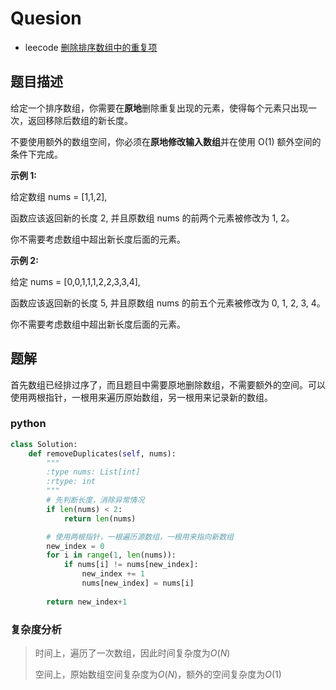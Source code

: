 # Quesion

- leecode [删除排序数组中的重复项](https://leetcode-cn.com/problems/remove-duplicates-from-sorted-array/)

## 题目描述

给定一个排序数组，你需要在**原地**删除重复出现的元素，使得每个元素只出现一次，返回移除后数组的新长度。

不要使用额外的数组空间，你必须在**原地修改输入数组**并在使用 O(1) 额外空间的条件下完成。

**示例 1:**

给定数组 nums = [1,1,2], 

函数应该返回新的长度 2, 并且原数组 nums 的前两个元素被修改为 1, 2。 

你不需要考虑数组中超出新长度后面的元素。

**示例 2:**

给定 nums = [0,0,1,1,1,2,2,3,3,4],

函数应该返回新的长度 5, 并且原数组 nums 的前五个元素被修改为 0, 1, 2, 3, 4。

你不需要考虑数组中超出新长度后面的元素。

## 题解

首先数组已经排过序了，而且题目中需要原地删除数组，不需要额外的空间。可以使用两根指针，一根用来遍历原始数组，另一根用来记录新的数组。

### python

```python
class Solution:
    def removeDuplicates(self, nums):
        """
        :type nums: List[int]
        :rtype: int
        """
        # 先判断长度，消除异常情况
        if len(nums) < 2:
            return len(nums)

        # 使用两根指针，一根遍历源数组，一根用来指向新数组
        new_index = 0
        for i in range(1, len(nums)):
            if nums[i] != nums[new_index]:
                new_index += 1
                nums[new_index] = nums[i]
        
        return new_index+1
```

### 复杂度分析

> 时间上，遍历了一次数组，因此时间复杂度为$O(N)$
>
> 空间上，原始数组空间复杂度为$O(N)$，额外的空间复杂度为$O(1)$


